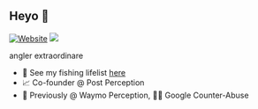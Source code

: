 ## Heyo 👋

[![Website](https://img.shields.io/website?label=samliu.io&style=for-the-badge&url=https%3A%2F%2Fsamliu.io)](https://samliu.io)
[![](https://img.shields.io/badge/Instagram-E4405F?style=for-the-badge&logo=instagram&logoColor=white)](https://instagram.com/rapgamesamliu)

angler extraordinare

* 🎣 See my fishing lifelist [here](https://github.com/samliu/lifelist)
* 📈 Co-founder @ Post Perception
* 🚙 Previously @ Waymo Perception, 🕵️‍♂️ Google Counter-Abuse
